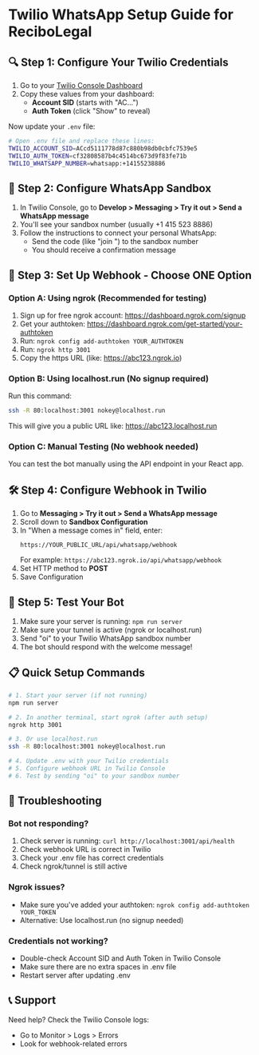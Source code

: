 # Twilio WhatsApp Setup Guide for ReciboLegal

## 🔍 Step 1: Configure Your Twilio Credentials

1. Go to your [Twilio Console Dashboard](https://console.twilio.com/)
2. Copy these values from your dashboard:
   - **Account SID** (starts with "AC...")
   - **Auth Token** (click "Show" to reveal)

Now update your `.env` file:

```bash
# Open .env file and replace these lines:
TWILIO_ACCOUNT_SID=ACcd5111778d87c880b98db0cbfc7539e5
TWILIO_AUTH_TOKEN=cf32808587b4c4514bc673d9f83fe71b
TWILIO_WHATSAPP_NUMBER=whatsapp:+14155238886
```

## 📱 Step 2: Configure WhatsApp Sandbox

1. In Twilio Console, go to **Develop > Messaging > Try it out > Send a WhatsApp message**
2. You'll see your sandbox number (usually +1 415 523 8886)
3. Follow the instructions to connect your personal WhatsApp:
   - Send the code (like "join <unique-code>") to the sandbox number
   - You should receive a confirmation message

## 🔗 Step 3: Set Up Webhook - Choose ONE Option

### Option A: Using ngrok (Recommended for testing)

1. Sign up for free ngrok account: https://dashboard.ngrok.com/signup
2. Get your authtoken: https://dashboard.ngrok.com/get-started/your-authtoken
3. Run: `ngrok config add-authtoken YOUR_AUTHTOKEN`
4. Run: `ngrok http 3001`
5. Copy the https URL (like: https://abc123.ngrok.io)

### Option B: Using localhost.run (No signup required)

Run this command:
```bash
ssh -R 80:localhost:3001 nokey@localhost.run
```

This will give you a public URL like: https://abc123.localhost.run

### Option C: Manual Testing (No webhook needed)

You can test the bot manually using the API endpoint in your React app.

## 🛠️ Step 4: Configure Webhook in Twilio

1. Go to **Messaging > Try it out > Send a WhatsApp message**
2. Scroll down to **Sandbox Configuration**
3. In "When a message comes in" field, enter:
   ```
   https://YOUR_PUBLIC_URL/api/whatsapp/webhook
   ```
   For example: `https://abc123.ngrok.io/api/whatsapp/webhook`
4. Set HTTP method to **POST**
5. Save Configuration

## 🧪 Step 5: Test Your Bot

1. Make sure your server is running: `npm run server`
2. Make sure your tunnel is active (ngrok or localhost.run)
3. Send "oi" to your Twilio WhatsApp sandbox number
4. The bot should respond with the welcome message!

## 📋 Quick Setup Commands

```bash
# 1. Start your server (if not running)
npm run server

# 2. In another terminal, start ngrok (after auth setup)
ngrok http 3001

# 3. Or use localhost.run
ssh -R 80:localhost:3001 nokey@localhost.run

# 4. Update .env with your Twilio credentials
# 5. Configure webhook URL in Twilio Console
# 6. Test by sending "oi" to your sandbox number
```

## 🐛 Troubleshooting

### Bot not responding?
1. Check server is running: `curl http://localhost:3001/api/health`
2. Check webhook URL is correct in Twilio
3. Check your .env file has correct credentials
4. Check ngrok/tunnel is still active

### Ngrok issues?
- Make sure you've added your authtoken: `ngrok config add-authtoken YOUR_TOKEN`
- Alternative: Use localhost.run (no signup needed)

### Credentials not working?
- Double-check Account SID and Auth Token in Twilio Console
- Make sure there are no extra spaces in .env file
- Restart server after updating .env

## 📞 Support

Need help? Check the Twilio Console logs:
- Go to Monitor > Logs > Errors
- Look for webhook-related errors
